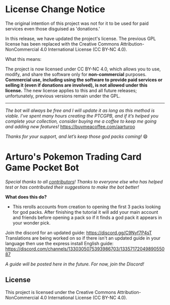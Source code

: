 # **License Change Notice**
The original intention of this project was not for it to be used for paid services even those disguised as 'donations.'

In this release, we have updated the project's license. The previous GPL license has been replaced with the Creative Commons Attribution-NonCommercial 4.0 International License (CC BY-NC 4.0).

What this means:

The project is now licensed under CC BY-NC 4.0, which allows you to use, modify, and share the software only for **non-commercial** purposes.
**Commercial use, including using the software to provide paid services or selling it (even if donations are involved), is not allowed under this license.**
The new license applies to this and all future releases; unfortunately, previous versions remain under the GPL.

------------------------------------------

*The bot will always be free and I will update it as long as this method is viable. I've spent many hours creating the PTCGPB, and if it’s helped you complete your collection, consider buying me a coffee to keep me going and adding new features!*
https://buymeacoffee.com/aarturoo

*Thanks for your support, and let’s keep those god packs coming!* 😄

# **__Arturo's Pokemon Trading Card Game Pocket Bot__**
*Special thanks to all [contributors](https://github.com/Arturo-1212/PTCGPB/graphs/contributors)! Thanks to everyone else who has helped test or has contributed their suggestions to make the bot better!*

**__What does this do?__**
- This rerolls accounts from creation to opening the first 3 packs looking for god packs. After finishing the tutorial it will add your main account and friends before opening a pack so if it finds a god pack it appears in your wonder pick.

Join the discord for an updated guide: https://discord.gg/C9Nyf7P4sT Translations are being worked on so if there isn't an updated guide in your language then use the express install English guide: https://discord.com/channels/1330305075393986703/1335717204989055087

_A guide will be posted here in the future. For now, join the Discord!_

## License
This project is licensed under the Creative Commons Attribution-NonCommercial 4.0 International License (CC BY-NC 4.0).
